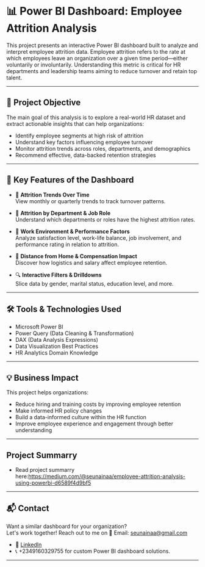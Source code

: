 # 📊 Power BI Dashboard: Employee Attrition Analysis

This project presents an interactive Power BI dashboard built to analyze and interpret employee attrition data. Employee attrition refers to the rate at which employees leave an organization over a given time period—either voluntarily or involuntarily. Understanding this metric is critical for HR departments and leadership teams aiming to reduce turnover and retain top talent.

---

## 🎯 Project Objective

The main goal of this analysis is to explore a real-world HR dataset and extract actionable insights that can help organizations:

- Identify employee segments at high risk of attrition
- Understand key factors influencing employee turnover
- Monitor attrition trends across roles, departments, and demographics
- Recommend effective, data-backed retention strategies

---

## 📌 Key Features of the Dashboard

- 📅 **Attrition Trends Over Time**  
  View monthly or quarterly trends to track turnover patterns.

- 🏢 **Attrition by Department & Job Role**  
  Understand which departments or roles have the highest attrition rates.

- 💼 **Work Environment & Performance Factors**  
  Analyze satisfaction level, work-life balance, job involvement, and performance rating in relation to attrition.

- 📍 **Distance from Home & Compensation Impact**  
  Discover how logistics and salary affect employee retention.

- 🔍 **Interactive Filters & Drilldowns**  
  Slice data by gender, marital status, education level, and more.

---

## 🛠️ Tools & Technologies Used

- Microsoft Power BI  
- Power Query (Data Cleaning & Transformation)  
- DAX (Data Analysis Expressions)  
- Data Visualization Best Practices  
- HR Analytics Domain Knowledge

---

## 💡 Business Impact

This project helps organizations:

- Reduce hiring and training costs by improving employee retention  
- Make informed HR policy changes  
- Build a data-informed culture within the HR function  
- Improve employee experience and engagement through better understanding

---

## Project Summarry

- Read project summarry here:https://medium.com/@seunainaa/employee-attrition-analysis-using-powerbi-d6589f4d9bf5

---

## 📬 Contact

Want a similar dashboard for your organization?  
Let's work together! Reach out to me on 
📧 Email: seunainaa@gmail.com  
- 💼 [LinkedIn](https://www.linkedin.com/in/ainaoluwaseun/)
- 📞 +2349160329755 
for custom Power BI dashboard solutions.

---
